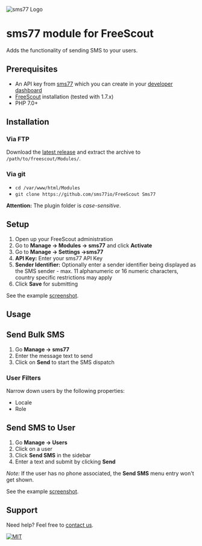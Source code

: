 ![](https://www.sms77.io/wp-content/uploads/2019/07/sms77-Logo-400x79.png "sms77 Logo")

# sms77 module for FreeScout

Adds the functionality of sending SMS to your users.

## Prerequisites

- An API key from [sms77](https://www.sms77.io) which you can create in
  your [developer dashboard](https://app.sms77.io/developer)
- [FreeScout](https://freescout.net/) installation (tested with 1.7.x)
- PHP 7.0+

## Installation

### Via FTP

Download
the [latest release](https://github.com/sms77io/FreeScout/releases/latest/download/sms77-freescout-latest.zip)
and extract the archive to `/path/to/freescout/Modules/`.

### Via git

- `cd /var/www/html/Modules`
- `git clone https://github.com/sms77io/FreeScout Sms77`

**Attention:** The plugin folder is *case-sensitive*.

## Setup

1. Open up your FreeScout administration
2. Go to **Manage -> Modules -> sms77** and click **Activate**
3. Go to **Manage -> Settings ->sms77**
4. **API Key:** Enter your sms77 API Key
5. **Sender Identifier:** Optionally enter a sender identifier being displayed as the SMS
   sender - max. 11 alphanumeric or 16 numeric characters, country specific restrictions
   may apply
6. Click **Save** for submitting

See the example [screenshot](_screenshots/configuration.png).

## Usage

## Send Bulk SMS

1. Go **Manage -> sms77**
2. Enter the message text to send
3. Click on **Send** to start the SMS dispatch

### User Filters
Narrow down users by the following properties:
- Locale
- Role

## Send SMS to User

1. Go **Manage -> Users**
2. Click on a user
3. Click **Send SMS** in the sidebar
4. Enter a text and submit by clicking **Send**

*Note:* If the user has no phone associated, the **Send SMS** menu entry won't get shown.

See the example [screenshot](_screenshots/sms_bulk.png).

## Support

Need help? Feel free to [contact us](https://www.sms77.io/en/company/contact/).

[![MIT](https://img.shields.io/badge/License-MIT-teal.svg)](LICENSE)